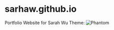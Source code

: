 # sarhaw.github.io
Portfolio Website for Sarah Wu
Theme: ![Phantom](https://github.com/jamigibbs/phantom)